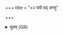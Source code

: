 +++
title = "०२ पयो यद् अप्सु"

+++
<details><summary>मूलम् (GR)</summary>

पयो यद् अप्सु पय उस्रियासु  
पय उत्सेषूत पर्वतेषु । +++(Bhatt. uktheṣūta)+++  
तन् मे धाता सविता च धत्तां  
विश्वे तद् देवा अभि सं गृणन्तु ॥
</details>
